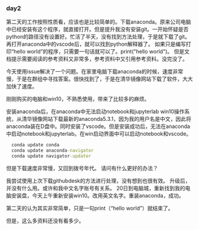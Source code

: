 

### day2
第二天的工作按照性质看，应该也是比较简单的。下载anaconda。原来公司电脑中已经安装有这个程序，就直接打开。但是提升我没有安装git。一开始怀疑是否python的路径没有设置好。忙活了半天，没有找到方法处理，于是就下载了git。再打开anaconda中的vscode后，就可以找到python解释器了。
如果只是编写打印“hello world”的程序，只需要一句话就可以了。print("hello world")。
但是文档提示需要阅读的参考资料又非常多，参考资料中又引用参考资料。没完没了。

今天使用issue解决了一个问题。在家里电脑下载anaconda的时候，速度非常慢，于是在群组中寻找答案。很快找到了，于是在清华镜像网站下载了软件，大大加快了速度。

刚刚购买的电脑和win10，不熟悉使用，带来了比较多的麻烦。

安装anaconda后，在anaconda中无法启动notebook和jupyterlab
win10操作系统，从清华镜像网站下载最新的anaconda5.3.1，因为我的用户名是中文，因此将anaconda装在D盘中。同时安装了vscode。但是安装成功后，无法在anaconda中启动notebook和jupyterlab。在win启动界面中可以启动notebook和vscode。

``` cmd
  conda update conda
  conda update anaconda-navigator
  conda update navigator-updater
```
但是下载速度非常慢，又回到拨号年代。
请问有什么更好的办法？

我尝试使用上次下载githubdesk的方法进行处理，没有想到也很有效。
升级后，并没有什么用。或许和我中文名字账号有关系。
20日到电脑城，重新找到我的电脑安装盘，今天上午重新安装win10。改用英文名字。重装anaconda，成功。

第二天的认为其实非常简单，只是一句print（“hello world”）就结束了。

但是，这么多资料还没有看多少。
